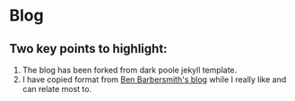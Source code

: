 # Blog 

## Two key points to highlight:
1. The blog has been forked from dark poole jekyll template.
2. I have copied format from [Ben Barbersmith's blog](https://barbersmith.com/) while I really like and can relate  most to. 



